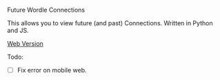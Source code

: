 Future Wordle Connections

This allows you to view future (and past) Connections. Written in Python and JS.

[Web Version](https://slowpoke111.github.io/Future-Connections/)

Todo:
- [ ] Fix error on mobile web.
